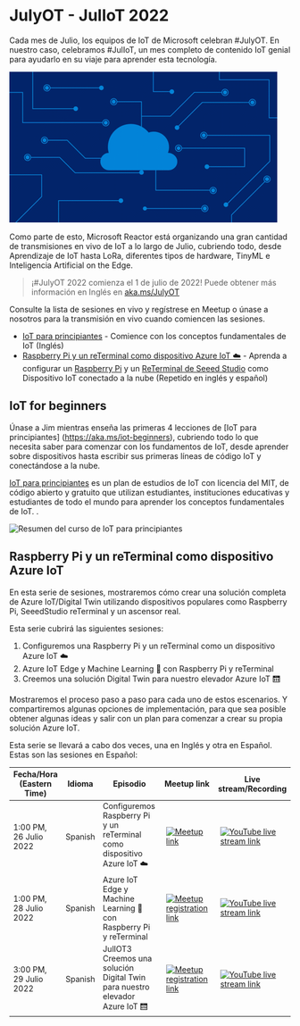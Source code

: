 # JulyOT - JulIoT 2022

Cada mes de Julio, los equipos de IoT de Microsoft celebran #JulyOT. En nuestro caso, celebramos #JulIoT, un mes completo de contenido IoT genial para ayudarlo en su viaje para aprender esta tecnología.

[![Una nube animada de Julio OT  con Internet de las cosas](./img/JulI-oT_Animated.gif)](https://aka.ms/julyot)


Como parte de esto, Microsoft Reactor está organizando una gran cantidad de transmisiones en vivo de IoT a lo largo de Julio, cubriendo todo, desde Aprendizaje de IoT hasta LoRa, diferentes tipos de hardware, TinyML e Inteligencia Artificial on the Edge.

> ¡#JulyOT 2022 comienza el 1 de julio de 2022! Puede obtener más información en Inglés en [aka.ms/JulyOT](https://aka.ms/JulyOT)

Consulte la lista de sesiones en vivo y regístrese en Meetup o únase a nosotros para la transmisión en vivo cuando comiencen las sesiones.

* [IoT para principiantes](#iot-for-beginners) - Comience con los conceptos fundamentales de IoT (Inglés)
* [Raspberry Pi y un reTerminal como dispositivo Azure IoT ☁️](#raspberry-pi-y-un-reterminal-como-dispositivo-azure-iot) - Aprenda a configurar un [Raspberry Pi]( https://www.raspberrypi.com) y un [ReTerminal de Seeed Studio](https://www.seeedstudio.com/ReTerminal-with-CM4-p-4904.html?queryID=d7bb958545d0b2279c552472a25027ec&objectID=4904&indexName=bazaar_retailer_products) como Dispositivo IoT conectado a la nube (Repetido en inglés y español)

## IoT for beginners

Únase a Jim mientras enseña las primeras 4 lecciones de [IoT para principiantes] (https://aka.ms/iot-beginners), cubriendo todo lo que necesita saber para comenzar con los fundamentos de IoT, desde aprender sobre dispositivos hasta escribir sus primeras líneas de código IoT y conectándose a la nube.

[IoT para principiantes](https://aka.ms/iot-beginners) es un plan de estudios de IoT con licencia del MIT, de código abierto y gratuito que utilizan estudiantes, instituciones educativas y estudiantes de todo el mundo para aprender los conceptos fundamentales de IoT. .

![Resumen del curso de IoT para principiantes](https://github.com/microsoft/IoT-For-Beginners/raw/main/sketchnotes/Roadmap.jpg)

## Raspberry Pi y un reTerminal como dispositivo Azure IoT

En esta serie de sesiones, mostraremos cómo crear una solución completa de Azure IoT/Digital Twin utilizando dispositivos populares como Raspberry Pi, SeeedStudio reTerminal y un ascensor real.

Esta serie cubrirá las siguientes sesiones:

1. Configuremos una Raspberry Pi y un reTerminal como un dispositivo Azure IoT ☁️
2. Azure IoT Edge y Machine Learning 🧠 con Raspberry Pi y reTerminal
3. Creemos una solución Digital Twin para nuestro elevador Azure IoT 🛗

Mostraremos el proceso paso a paso para cada uno de estos escenarios. Y compartiremos algunas opciones de implementación, para que sea posible obtener algunas ideas y salir con un plan para comenzar a crear su propia solución Azure IoT.

Esta serie se llevará a cabo dos veces, una en Inglés y otra en Español. Estas son las sesiones en Español:

| Fecha/Hora (Eastern Time) | Idioma | Episodio | Meetup link | Live stream/Recording |
| ---- | -- | ------- | ------------------------ | ----------- |
| 1:00 PM, 26 Julio 2022 | Spanish | Configuremos Raspberry Pi y un reTerminal como dispositivo Azure IoT ☁️ | <a href="https://www.meetup.com/microsoft-reactor-toronto/events/286475097/"><img src="https://raw.githubusercontent.com/jimbobbennett/ColoredBadges/main/svg/social/meetup.svg" alt="Meetup link" style="vertical-align:top; margin:6px 4px"></a> | <a href=""><img src="https://raw.githubusercontent.com/jimbobbennett/ColoredBadges/main/svg/streaming/youtube.svg" alt="YouTube live stream link" style="vertical-align:top; margin:6px 4px"></a> |
| 1:00 PM, 28 Julio 2022 | Spanish | Azure IoT Edge y Machine Learning 🧠 con Raspberry Pi y reTerminal | <a href="https://www.meetup.com/microsoft-reactor-toronto/events/286474956/"><img src="https://raw.githubusercontent.com/jimbobbennett/ColoredBadges/main/svg/social/meetup.svg" alt="Meetup registration link" style="vertical-align:top; margin:6px 4px"></a> | <a href=""><img src="https://raw.githubusercontent.com/jimbobbennett/ColoredBadges/main/svg/streaming/youtube.svg" alt="YouTube live stream link" style="vertical-align:top; margin:6px 4px"></a> |
| 3:00 PM, 29 Julio 2022 | Spanish |  JulIOT3 Creemos una solución Digital Twin para nuestro elevador Azure IoT 🛗 | <a href="https://www.meetup.com/microsoft-reactor-toronto/events/286474805/"><img src="https://raw.githubusercontent.com/jimbobbennett/ColoredBadges/main/svg/social/meetup.svg" alt="Meetup registration link" style="vertical-align:top; margin:6px 4px"></a> | <a href=""><img src="https://raw.githubusercontent.com/jimbobbennett/ColoredBadges/main/svg/streaming/youtube.svg" alt="YouTube live stream link" style="vertical-align:top; margin:6px 4px"></a> |

